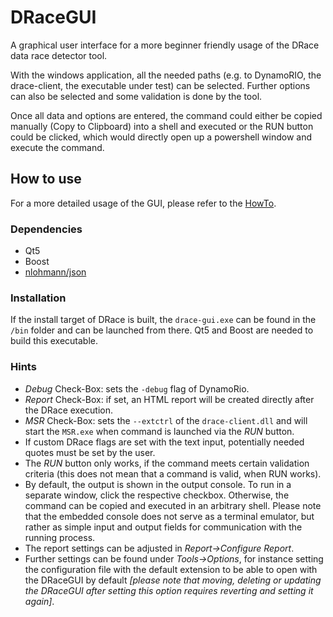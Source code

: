 # DRaceGUI

A graphical user interface for a more beginner friendly usage of the DRace data race detector tool.

With the windows application, all the needed paths (e.g. to DynamoRIO, the drace-client, the executable under test) can be selected. Further options can also be selected and some validation is done by the tool.

Once all data and options are entered, the command could either be copied manually (Copy to Clipboard) into a shell and executed or the RUN button could be clicked, which would directly open up a powershell window and execute the command.


## How to use
For a more detailed usage of the GUI, please refer to the [HowTo](https://code.siemens.com/multicore/drace/-/tree/master/HowTo).

### Dependencies
- Qt5
- Boost
- [nlohmann/json](https://github.com/nlohmann/json)


### Installation
If the install target of DRace is built, the ```drace-gui.exe``` can be found in the ```/bin``` folder and can be launched from there. Qt5 and Boost are needed to build this executable.


### Hints
- *Debug* Check-Box: sets the ```-debug``` flag of DynamoRio.
- *Report* Check-Box: if set, an HTML report will be created directly after the DRace execution.
- *MSR* Check-Box: sets the ```--extctrl``` of the ```drace-client.dll``` and will start the ```MSR.exe``` when command is launched via the *RUN* button.
- If custom DRace flags are set with the text input, potentially needed quotes must be set by the user.
- The *RUN* button only works, if the command meets certain validation criteria (this does not mean that a command is valid, when RUN works).
- By default, the output is shown in the output console. To run in a separate window, click the respective checkbox. Otherwise, the command can be copied and executed in an arbitrary shell. Please note that the embedded console does not serve as a terminal emulator, but rather as simple input and output fields for communication with the running process.
- The report settings can be adjusted in *Report->Configure Report*.
- Further settings can be found under *Tools->Options*, for instance setting the configuration file with the default extension to be able to open with the DRaceGUI by default *[please note that moving, deleting or updating the DRaceGUI after setting this option requires reverting and setting it again]*.
